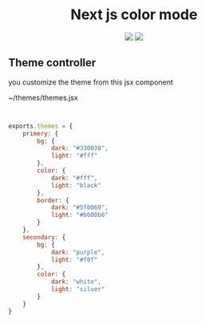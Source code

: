 <h1 align="center">Next js color mode</h1>
<p align="center">
  <img src="https://iili.io/dFXu6kG.png"/>
  <img src="https://iili.io/dFXAh67.png"/>
</p>

<h2>Theme controller</h2>
you customize the theme from this jsx component
<p>~/themes/themes.jsx</p> 

``` Javascript


exports.themes = {
    primery: {
        bg: {
            dark: "#330038",
            light: "#fff"
        },
        color: {
            dark: "#fff",
            light: "black"
        },
        border: {
            dark: "#5f0069",
            light: "#b600b6"
        }
    },
    secondary: {
        bg: {
            dark: "purple",
            light: "#f0f"
        },
        color: {
            dark: "white",
            light: "silver"
        }
    }
}
```

